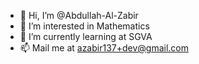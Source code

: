 - 👋 Hi, I’m @Abdullah-Al-Zabir
- 👀 I’m interested in Mathematics
- 🌱 I’m currently learning at SGVA
- 📫 Mail me at azabir137+dev@gmail.com

<!---
Abdullah-Al-Zabir/Abdullah-Al-Zabir is a ✨ special ✨ repository because its `README.md` (this file) appears on your GitHub profile.
You can click the Preview link to take a look at your changes.
--->
